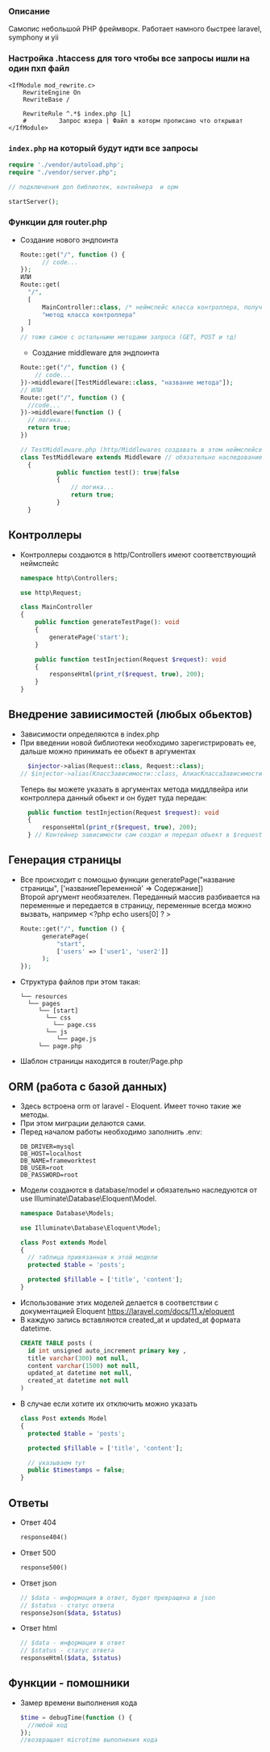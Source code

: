 ### Описание
Самопис небольшой PHP фреймворк. Работает намного быстрее laravel, symphony и yii

### Настройка .htaccess для того чтобы все запросы ишли на один пхп файл
``` .htaccess
<IfModule mod_rewrite.c>
	RewriteEngine On
	RewriteBase /

	RewriteRule ^.*$ index.php [L]
	#		  Запрос юзера | Файл в которм прописано что открыват
</IfModule>
```
### `index.php` на который будут идти все запросы
```php
require './vendor/autoload.php';
require "./vendor/server.php";

// подключения доп библиотек, контейнера  и орм

startServer();
```

### Функции для router.php

- Создание нового эндпоинта
  ```php
  Route::get("/", function () {
		// code...
  });
  ИЛИ
  Route::get(
    "/",  
    [
        MainController::class, /* неймспейс класса контроллера, полученный с помощью ::class */
        "метод класса контроллера"
    ]
  )
  // тоже самое с остальными методами запроса (GET, POST и тд)
  ```
  - Создание middleware для эндпоинта
  ```php
  Route::get("/", function () {
      // code...
  })->middleware([TestMiddleware::class, "название метода"]);
  // ИЛИ 
  Route::get("/", function () {
    //code...
  })->middleware(function () {
    // логика...
    return true;
  })

  // TestMiddleware.php (http/Middlewares создавать в этом неймспейсе и директории):
  class TestMiddleware extends Middleware // обязательно наследование
    {
            public function test(): true|false
            {
                // логика...
                return true;
            } 
    }
## Контроллеры
- Контроллеры создаются в http/Controllers имеют соответствующий неймспейс 
  ```php
  namespace http\Controllers;

  use http\Request;
  
  class MainController 
  {
      public function generateTestPage(): void
      {
          generatePage('start');
      }

      public function testInjection(Request $request): void
      {
          responseHtml(print_r($request, true), 200);
      }
  }
  ```
## Внедрение завиисимостей (любых обьектов)
- Зависимости определяются в index.php 
- При введении новой библиотеки необходимо зарегистрировать ее, дальше можно принимать ее обьект в аргументах
  ```php
    $injector->alias(Request::class, Request::class);
  // $injector->alias(КлассЗависимости::class, АлиасКлассаЗависимости(можно тот же класс)::class);
  ```
  Теперь вы можете указать в аргументах метода миддлвейра или контроллера данный обьект и он будет туда передан:
  ```php
    public function testInjection(Request $request): void
    {
        responseHtml(print_r($request, true), 200);
    } // Контейнер зависимости сам создал и передал обьект в $request
  ```
## Генерация страницы
- Все происходит с помощью функции generatePage("название страницы", ['названиеПеременной' => Содержание])  
  Второй аргумент необязателен. Переданный массив разбивается на переменные и передается в страницу, переменные всегда можно вызвать, например <?php echo users[0] ? >
  ```php
  Route::get("/", function () {
 	    generatePage(
            "start",
            ['users' => ['user1', 'user2']]
        );
  });
  ```
- Структура файлов при этом такая:
  ```
  └── resources
    └── pages
       └── [start]
         └── css
           └── page.css
         └── js
            └── page.js
       └── page.php
  ```
- Шаблон страницы находится в router/Page.php

## ORM (работа с базой данных)
- Здесь встроена orm от laravel - Eloquent. Имеет точно такие же методы.
- При этом миграции делаются сами.
- Перед началом работы необходимо заполнить .env:
  ```dotenv
  DB_DRIVER=mysql
  DB_HOST=localhost
  DB_NAME=frameworktest
  DB_USER=root
  DB_PASSWORD=root
  ```
- Модели создаются в database/model и обязательно наследуются от use Illuminate\Database\Eloquent\Model.
  ```php
  namespace Database\Models;

  use Illuminate\Database\Eloquent\Model;

  class Post extends Model
  {
    // таблица привязанная к этой модели
    protected $table = 'posts';

    protected $fillable = ['title', 'content'];
  }
  ```
- Использование этих моделей делается в соответствии с документацией Eloquent  https://laravel.com/docs/11.x/eloquent
- В каждую запись вставляются created_at и updated_at формата datetime.
  ```sql
  CREATE TABLE posts (
    id int unsigned auto_increment primary key ,
    title varchar(300) not null,
    content varchar(1500) not null,
    updated_at datetime not null,
    created_at datetime not null
  )
  ```
- В случае если хотите их отключить можно указать  
  ```php
  class Post extends Model
  {
    protected $table = 'posts';

    protected $fillable = ['title', 'content'];

    // указываем тут
    public $timestamps = false;
  }
  ```
## Ответы
- Ответ 404 
  ```php
  response404()
  ```
- Ответ 500
  ```php
  response500()
  ```
- Ответ json
  ```php 
  // $data - информация в ответ, будет превращена в json
  // $status - статус ответа
  responseJson($data, $status)
  ```
- Ответ html
  ```php
  // $data - информация в ответ
  // $status - статус ответа
  responseHtml($data, $status)
  ```
## Функции - помошники
- Замер времени выполнения кода
  ```php
  $time = debugTime(function () {
    //любой код
  });
  //возвращает microtime выполнения кода
  ```